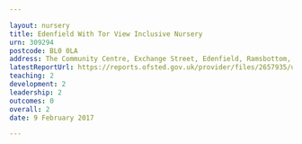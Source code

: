 ```yaml
---

layout: nursery
title: Edenfield With Tor View Inclusive Nursery
urn: 309294
postcode: BL0 0LA
address: The Community Centre, Exchange Street, Edenfield, Ramsbottom, BURY, Lancashire, BL0 0LA
latestReportUrl: https://reports.ofsted.gov.uk/provider/files/2657935/urn/309294.pdf
teaching: 2
development: 2
leadership: 2
outcomes: 0
overall: 2
date: 9 February 2017

---
```

